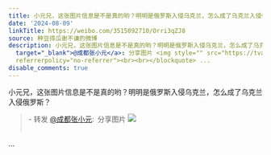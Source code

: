 ```yaml
---
title: 小元兄，这张图片信息是不是真的哟？明明是俄罗斯入侵乌克兰，怎么成了乌克兰入侵俄罗斯？ - 转发 @成都张小元:&ensp;分享图片 [图片]
date: '2024-08-09'
linkTitle: https://weibo.com/3515092710/Orri3qZJ8
source: 种豆得瓜谢不谦的微博
description: 小元兄，这张图片信息是不是真的哟？明明是俄罗斯入侵乌克兰，怎么成了乌克兰入侵俄罗斯？<br><blockquote> - 转发 <a href="https://weibo.com/1672494390"
  target="_blank">@成都张小元</a>: 分享图片 <img style="" src="https://tvax2.sinaimg.cn/large/63b03d36gy1hshcgvl2r4j20u00y2dn0.jpg"
  referrerpolicy="no-referrer"><br><br></blockquote> ...
disable_comments: true
---
```

小元兄，这张图片信息是不是真的哟？明明是俄罗斯入侵乌克兰，怎么成了乌克兰入侵俄罗斯？<br><blockquote> - 转发 <a href="https://weibo.com/1672494390" target="_blank">@成都张小元</a>: 分享图片 <img style="" src="https://tvax2.sinaimg.cn/large/63b03d36gy1hshcgvl2r4j20u00y2dn0.jpg" referrerpolicy="no-referrer"><br><br></blockquote> ...